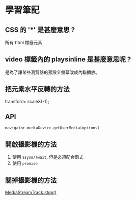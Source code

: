 # 學習筆記

## CSS 的 '*' 是甚麼意思 ?
所有 html 標籤元素

## video 標籤內的 playsinline 是甚麼意思呢 ?
是為了讓某些瀏覽器的預設全螢幕改成內聯播放。

## 把元素水平反轉的方法
transform: scaleX(-1);

## API
```
navigator.mediaDevice.getUserMedia(options)
```

## 開啟攝影機的方法
1. 使用 `asysn/await`, 但是必須配合函式
2. 使用 `promise`

## 關掉攝影機的方法
[MediaStreamTrack.stop()](https://developer.mozilla.org/en-US/docs/Web/API/MediaStreamTrack/stop)
